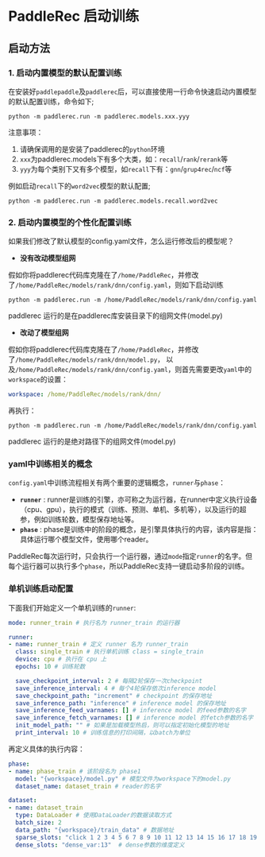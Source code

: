 # PaddleRec 启动训练

## 启动方法

### 1. 启动内置模型的默认配置训练

在安装好`paddlepaddle`及`paddlerec`后，可以直接使用一行命令快速启动内置模型的默认配置训练，命令如下;

```shell
python -m paddlerec.run -m paddlerec.models.xxx.yyy
```

注意事项：
1. 请确保调用的是安装了paddlerec的`python`环境
2. `xxx`为paddlerec.models下有多个大类，如：`recall`/`rank`/`rerank`等
3. `yyy`为每个类别下又有多个模型，如`recall`下有：`gnn`/`grup4rec`/`ncf`等

例如启动`recall`下的`word2vec`模型的默认配置;

```shell
python -m paddlerec.run -m paddlerec.models.recall.word2vec
```

### 2. 启动内置模型的个性化配置训练

如果我们修改了默认模型的config.yaml文件，怎么运行修改后的模型呢？

- **没有改动模型组网**

假如你将paddlerec代码库克隆在了`/home/PaddleRec`，并修改了`/home/PaddleRec/models/rank/dnn/config.yaml`，则如下启动训练

```shell
python -m paddlerec.run -m /home/PaddleRec/models/rank/dnn/config.yaml
```

paddlerec 运行的是在paddlerec库安装目录下的组网文件(model.py)

- **改动了模型组网**

假如你将paddlerec代码库克隆在了`/home/PaddleRec`，并修改了`/home/PaddleRec/models/rank/dnn/model.py`， 以及`/home/PaddleRec/models/rank/dnn/config.yaml`，则首先需要更改`yaml`中的`workspace`的设置：

```yaml
workspace: /home/PaddleRec/models/rank/dnn/
```

再执行：

```shell
python -m paddlerec.run -m /home/PaddleRec/models/rank/dnn/config.yaml
```

paddlerec 运行的是绝对路径下的组网文件(model.py)

### yaml中训练相关的概念

`config.yaml`中训练流程相关有两个重要的逻辑概念，`runner`与`phase`：

- **`runner`** : runner是训练的引擎，亦可称之为运行器，在runner中定义执行设备（cpu、gpu），执行的模式（训练、预测、单机、多机等），以及运行的超参，例如训练轮数，模型保存地址等。
- **`phase`** : phase是训练中的阶段的概念，是引擎具体执行的内容，该内容是指：具体运行哪个模型文件，使用哪个reader。

PaddleRec每次运行时，只会执行一个运行器，通过`mode`指定`runner`的名字。但每个运行器可以执行多个`phase`，所以PaddleRec支持一键启动多阶段的训练。


### 单机训练启动配置

下面我们开始定义一个单机训练的`runner`:

```yaml
mode: runner_train # 执行名为 runner_train 的运行器

runner:
- name: runner_train # 定义 runner 名为 runner_train
  class: single_train # 执行单机训练 class = single_train
  device: cpu # 执行在 cpu 上
  epochs: 10 # 训练轮数

  save_checkpoint_interval: 2 # 每隔2轮保存一次checkpoint
  save_inference_interval: 4 # 每个4轮保存依次inference model
  save_checkpoint_path: "increment" # checkpoint 的保存地址
  save_inference_path: "inference" # inference model 的保存地址
  save_inference_feed_varnames: [] # inference model 的feed参数的名字
  save_inference_fetch_varnames: [] # inference model 的fetch参数的名字
  init_model_path: "" # 如果是加载模型热启，则可以指定初始化模型的地址
  print_interval: 10 # 训练信息的打印间隔，以batch为单位
```

再定义具体的执行内容：

```yaml
phase:
- name: phase_train # 该阶段名为 phase1 
  model: "{workspace}/model.py" # 模型文件为workspace下的model.py
  dataset_name: dataset_train # reader的名字

dataset:
- name: dataset_train
  type: DataLoader # 使用DataLoader的数据读取方式
  batch_size: 2
  data_path: "{workspace}/train_data" # 数据地址
  sparse_slots: "click 1 2 3 4 5 6 7 8 9 10 11 12 13 14 15 16 17 18 19 20 21 22 23 24 25 26" # sparse 输入的位置定义
  dense_slots: "dense_var:13"  # dense参数的维度定义

```



